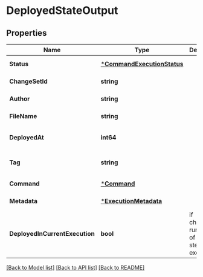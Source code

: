 # DeployedStateOutput

## Properties
Name | Type | Description | Notes
------------ | ------------- | ------------- | -------------
**Status** | [***CommandExecutionStatus**](CommandExecutionStatus.md) |  | [default to null]
**ChangeSetId** | **string** |  | [default to null]
**Author** | **string** |  | [default to null]
**FileName** | **string** |  | [default to null]
**DeployedAt** | **int64** |  | [optional] [default to null]
**Tag** | **string** |  | [optional] [default to null]
**Command** | [***Command**](Command.md) |  | [default to null]
**Metadata** | [***ExecutionMetadata**](ExecutionMetadata.md) |  | [default to null]
**DeployedInCurrentExecution** | **bool** | if changeset run as part of current step execution | [default to null]

[[Back to Model list]](../README.md#documentation-for-models) [[Back to API list]](../README.md#documentation-for-api-endpoints) [[Back to README]](../README.md)

